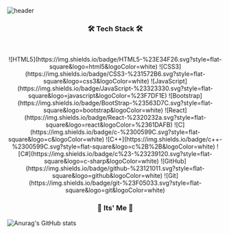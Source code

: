 ![header](https://capsule-render.vercel.app/api?type=slice&color=&height=300&section=header&text=JaeJunOh&fontSize=90)
<h3 align="center">🛠️ Tech Stack 🛠️</h3>️
<p align="center">
![HTML5](https://img.shields.io/badge/HTML5-%23E34F26.svg?style=flat-square&logo=html5&logoColor=white) ![CSS3](https://img.shields.io/badge/CSS3-%231572B6.svg?style=flat-square&logo=css3&logoColor=white) ![JavaScript](https://img.shields.io/badge/JavaScript-%23323330.svg?style=flat-square&logo=javascript&logoColor=%23F7DF1E) ![Bootstrap](https://img.shields.io/badge/BootStrap-%23563D7C.svg?style=flat-square&logo=bootstrap&logoColor=white) ![React](https://img.shields.io/badge/React-%2320232a.svg?style=flat-square&logo=react&logoColor=%2361DAFB)
![C](https://img.shields.io/badge/c-%2300599C.svg?style=flat-square&logo=c&logoColor=white) ![C++](https://img.shields.io/badge/c++-%2300599C.svg?style=flat-square&logo=c%2B%2B&logoColor=white) ![C#](https://img.shields.io/badge/c%23-%23239120.svg?style=flat-square&logo=c-sharp&logoColor=white) ![GitHub](https://img.shields.io/badge/github-%23121011.svg?style=flat-square&logo=github&logoColor=white) ![Git](https://img.shields.io/badge/git-%23F05033.svg?style=flat-square&logo=git&logoColor=white)
</p>
<h3 align="center">👋 Its' Me 👋 </h3>

![Anurag's GitHub stats](https://github-readme-stats.vercel.app/api?username=O-WigglyPlay&show_icons=true&theme=react)
